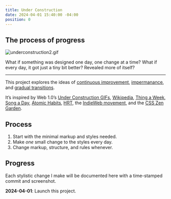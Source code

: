 ```yaml
---
title: Under Construction
date: 2024-04-01 15:40:00 -04:00
position: 0
---
```


## The process of progress

![underconstruction2.gif](/uploads/underconstruction2.gif)

What if something was designed one day, one change at a time? What if every day, it got just a tiny bit better? Revealed more of itself?

---

This project explores the ideas of [continuous improvement](https://en.wikipedia.org/wiki/Kaizen), [impermanance](https://en.wikipedia.org/wiki/Wabi-sabi), and [gradual transitions](https://en.wikipedia.org/wiki/Gender_transition).

It’s inspired by Web 1.0’s [Under Construction GIFs](http://textfiles.com/underconstruction/), [Wikipedia](http://wikipedia.org), [Thing a Week](https://en.wikipedia.org/wiki/Thing_a_Week), [Song a Day](https://songaday.world), [Atomic Habits](https://jamesclear.com/atomic-habits), [HRT](https://en.wikipedia.org/wiki/Hormone_replacement_therapy), the [IndieWeb movement](https://indieweb.org), and the [CSS Zen Garden](https://csszengarden.com).

## Process

1. Start with the minimal markup and styles needed.
2. Make *one* small change to the styles every day.
3. Change markup, structure, and rules whenever.

## Progress

Each stylistic change I make will be documented here with a time-stamped commit and screenshot.

**2024-04-01**: Launch this project.